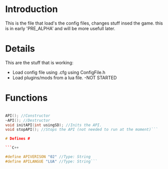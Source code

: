 # Introduction #

This is the file that load's the config files, changes stuff insed the game. this is in early 'PRE\_ALPHA' and will be more usefull later.


# Details #

This are the stuff that is working:

  * Load config file using .cfg using ConfigFile.h
  * Load plugins/mods from a lua file. -NOT STARTED

# Functions #
```C++

API(); //Constructor
~API(); //Destructor
void initAPI(int usingSD); //Inits the API.
void stopAPI(); //Stops the API (not needed to run at the moment)```

# Defines #

```C++

#define APIVERISON "02" //Type: String
#define APILANGUE "LUA" //Type: String```